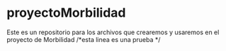 # proyectoMorbilidad
Este es un repositorio para los archivos que crearemos y usaremos en el proyecto de Morbilidad
/*esta linea es una prueba */
